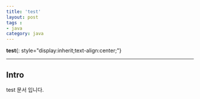 ```yaml
---
title: 'test'
layout: post  
tags :  
- java
category: java
---
```


**test**{: style="display:inherit;text-align:center;"}

---

## Intro

test 문서 입니다.

